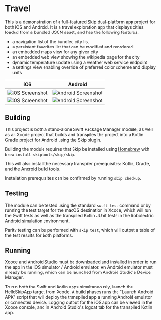 # Travel

This is a demonstration of a full-featured
[Skip](https://skip.tools) dual-platform app project
for both iOS and Android. It is a travel exploration app
that displays cities loaded from a bundled JSON asset,
and has the following features:

  - a navigation list of the bundled city list
  - a persistent favorites list that can be modified and reordered
  - an embedded maps view for any given city
  - an embedded web view showing the wikipedia page for the city
  - dynamic temperature update using a weather web service endpoint
  - a settings view enabling override of preferred color scheme and display units
  
  iOS |  Android
:----:|:--------:
![iOS Screenshot](https://assets.skip.tools/skipapp-bookings/city-list-iphone.png) | ![Android Screenshot](https://assets.skip.tools/skipapp-bookings/city-list-android.png)
![iOS Screenshot](https://assets.skip.tools/skipapp-bookings/city-view-iphone.png) | ![Android Screenshot](https://assets.skip.tools/skipapp-bookings/city-view-android.png)

## Building

This project is both a stand-alone Swift Package Manager module,
as well as an Xcode project that builds and transpiles the project
into a Kotlin Gradle project for Android using the Skip plugin.

Building the module requires that Skip be installed using
[Homebrew](https://brew.sh) with `brew install skiptools/skip/skip`.

This will also install the necessary transpiler prerequisites:
Kotlin, Gradle, and the Android build tools.

Installation prerequisites can be confirmed by running `skip checkup`.

## Testing

The module can be tested using the standard `swift test` command
or by running the test target for the macOS destination in Xcode,
which will run the Swift tests as well as the transpiled
Kotlin JUnit tests in the Robolectric Android simulation environment.

Parity testing can be performed with `skip test`,
which will output a table of the test results for both platforms.

## Running

Xcode and Android Studio must be downloaded and installed in order to
run the app in the iOS simulator / Android emulator.
An Android emulator must already be running, which can be launched from 
Android Studio's Device Manager.

To run both the Swift and Kotlin apps simultaneously, 
launch the HelloSkipApp target from Xcode.
A build phases runs the "Launch Android APK" script that
will deploy the transpiled app a running Android emulator or connected device.
Logging output for the iOS app can be viewed in the Xcode console, and in
Android Studio's logcat tab for the transpiled Kotlin app.

